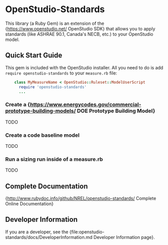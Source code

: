 # OpenStudio-Standards

This library (a Ruby Gem) is an extension of the {https://www.openstudio.net/ OpenStudio SDK} that allows you to apply standards (like ASHRAE 90.1, Canada's NECB, etc.) to your OpenStudio model.

## Quick Start Guide

This gem is included with the OpenStudio installer.  All you need to do is add `require openstudio-standards` to your `measure.rb` file:
    
```ruby
    class MyMeasureName < OpenStudio::Ruleset::ModelUserScript
      require 'openstudio-standards'
      ...
```

### Create a {https://www.energycodes.gov/commercial-prototype-building-models/ DOE Prototype Building Model}

TODO

### Create a code baseline model

TODO

### Run a sizing run inside of a measure.rb

TODO

## Complete Documentation

{http://www.rubydoc.info/github/NREL/openstudio-standards/ Complete Online Documentation} 

## Developer Information

If you are a developer, see the {file:openstudio-standards/docs/DeveloperInformation.md Developer Information page}.
